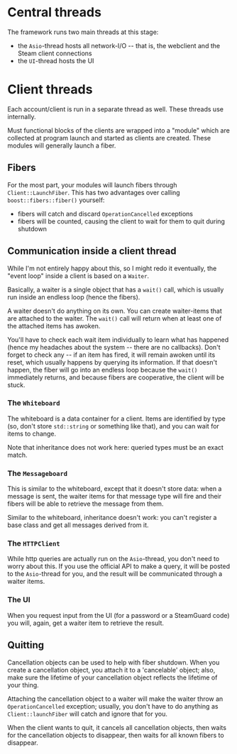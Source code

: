 # Central threads

The framework runs two main threads at this stage:

* the `Asio`-thread hosts all network-I/O -- that is, the webclient and the Steam client connections
* the `UI`-thread hosts the UI

# Client threads

Each account/client is run in a separate thread as well. These threads use internally.

Must functional blocks of the clients are wrapped into a "module" which are collected at program launch and started as clients are created. These modules will generally launch a fiber.

## Fibers

For the most part, your modules will launch fibers through `Client::LaunchFiber`. This has two advantages over calling `boost::fibers::fiber()` yourself:
* fibers will catch and discard `OperationCancelled` exceptions
* fibers will be counted, causing the client to wait for them to quit during shutdown

## Communication inside a client thread

While I'm not entirely happy about this, so I might redo it eventually, the "event loop" inside a client is based on a `Waiter`.

Basically, a waiter is a single object that has a `wait()` call, which is usually run inside an endless loop (hence the fibers).

A waiter doesn't do anything on its own. You can create waiter-items that are attached to the waiter. The `wait()` call will return when at least one of the attached items has awoken.

You'll have to check each wait item individually to learn what has happened (hence my headaches about the system -- there are no callbacks). Don't forget to check any -- if an item has fired, it will remain awoken until its reset, which usually happens by querying its information.
If that doesn't happen, the fiber will go into an endless loop because the `wait()` immediately returns, and because fibers are cooperative, the client will be stuck.

### The `Whiteboard`

The whiteboard is a data container for a client. Items are identified by type (so, don't store `std::string` or something like that), and you can wait for items to change.

Note that inheritance does not work here: queried types must be an exact match.

### The `Messageboard`

This is similar to the whiteboard, except that it doesn't store data: when a message is sent, the waiter items for that message type will fire and their fibers will be able to retrieve the message from them.

Similar to the whiteboard, inheritance doesn't work: you can't register a base class and get all messages derived from it.

### The `HTTPClient`

While http queries are actually run on the `Asio`-thread, you don't need to worry about this. If you use the official API to make a query, it will be posted to the `Asio`-thread for you, and the result will be communicated through a waiter items.

### The UI

When you request input from the UI (for a password or a SteamGuard code) you will, again, get a waiter item to retrieve the result.

## Quitting

Cancellation objects can be used to help with fiber shutdown. When you create a cancellation object, you attach it to a 'cancelable' object; also, make sure the lifetime of your cancellation object reflects the lifetime of your thing.

Attaching the cancellation object to a waiter will make the waiter throw an `OperationCancelled` exception; usually, you don't have to do anything as `Client::launchFiber` will catch and ignore that for you.

When the client wants to quit, it cancels all cancellation objects, then waits for the cancellation objects to disappear, then waits for all known fibers to disappear.

